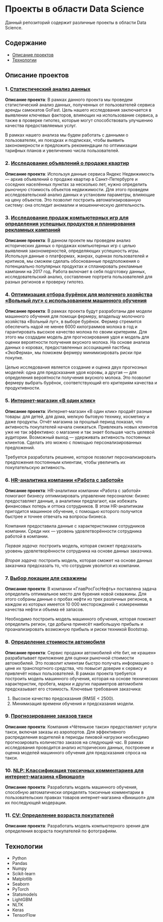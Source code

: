 # Проекты в области Data Science

Данный репозиторий содержит различные проекты в области Data Science.

## Содержание

- [Описание проектов](#описание-проектов)
- [Технологии](#технологии)

## Описание проектов

### 1. [Статистический анализ данных](https://github.com/iudinads/data-science-projects/blob/main/statistical%20data%20analysis.ipynb)

**Описание проекта**: В рамках данного проекта мы проведем статистический анализ данных, полученных от пользователей сервиса аренды самокатов GoFast. Цель нашего исследования заключается в выявлении ключевых факторов, влияющих на использование сервиса, а также в проверке гипотез, которые могут способствовать улучшению качества предоставляемых услуг.

В рамках нашего анализа мы будем работать с данными о пользователях, их поездках и подписках, чтобы выявить закономерности и предложить рекомендации по оптимизации тарифных планов и увеличению числа пользователей.

### 2. [Исследование объявлений о продаже квартир](https://github.com/iudinads/data-science-projects/blob/main/research%20data%20analysis.ipynb)

**Описание проекта**: Используя данные сервиса Яндекс Недвижимость — архив объявлений о продаже квартир в Санкт-Петербурге и соседних населённых пунктах за несколько лет, нужно определить рыночную стоимость объектов недвижимости. Для этого проведем исследовательский анализ данных и установим параметры, влияющие на цену объектов. Это позволит построить автоматизированную систему: она отследит аномалии и мошенническую деятельность.

### 3. [Исследование продаж компьютерных игр для определения успешных продуктов и планирования рекламных кампаний](https://github.com/iudinads/data-science-projects/blob/main/game_project.ipynb)

**Описание проекта**: В данном проекте мы проведем анализ исторических данных о продажах компьютерных игр с целью выявления закономерностей, определяющих успешность игры. Используя данные о платформах, жанрах, оценках пользователей и критиков, мы сможем сделать обоснованные предположения о потенциально популярных продуктах и спланировать рекламные кампании на 2017 год. Работа включает в себя подготовку данных, исследовательский анализ, составление портрета пользователей для разных регионов и проверку гипотез.

### 4. [Оптимизация отбора бурёнок для молочного хозяйства «Вольный луг» с использованием машинного обучения](https://github.com/iudinads/data-science-projects/blob/main/free_field_ml.ipynb)

**Описание проекта**: В рамках проекта будут разработаны две модели машинного обучения для помощи фермеру, владельцу молочного хозяйства «Вольный луг», в выборе бурёнок. Фермер стремится обеспечить надой не менее 6000 килограммов молока в год и гарантировать высокое качество молока по своим критериям. Для этого мы создадим модель для прогнозирования удоя и модель для оценки вероятности получения вкусного молока. На основе анализа данных о коровах, предоставленных ассоциацией пастбищ «ЭкоФерма», мы поможем фермеру минимизировать риски при покупке.

Целью исследования является создание и оценка двух прогнозных моделей: одна для предсказания удоя коровы, а другая — для определения вероятности получения вкусного молока. Это позволит фермеру выбрать бурёнок, соответствующий его критериям качества и продуктивности.

### 5. [Интернет-магазин «В один клик»](https://github.com/iudinads/data-science-projects/blob/main/one-click_store.ipynb)

**Описание проекта**: Интернет-магазин «В один клик» продаёт разные товары: для детей, для дома, мелкую бытовую технику, косметику и даже продукты. Отчёт магазина за прошлый период показал, что активность покупателей начала снижаться. Привлекать новых клиентов уже не так эффективно: о магазине и так знает большая часть целевой аудитории. Возможный выход — удерживать активность постоянных клиентов. Сделать это можно с помощью персонализированных предложений.

Требуется разработать решение, которое позволит персонализировать предложения постоянным клиентам, чтобы увеличить их покупательскую активность.

### 6. [HR-аналитика компании «Работа с заботой»](https://github.com/iudinads/data-science-projects/blob/main/hr.ipynb)

**Описание проекта**: HR-аналитики компании «Работа с заботой» помогают бизнесу оптимизировать управление персоналом: бизнес предоставляет данные, а аналитики предлагают, как избежать финансовых потерь и оттока сотрудников. В этом HR-аналитикам пригодится машинное обучение, с помощью которого получится быстрее и точнее отвечать на вопросы бизнеса.

Компания предоставила данные с характеристиками сотрудников компании. Среди них — уровень удовлетворённости сотрудника работой в компании. 

*Первая задача:* построить модель, которая сможет предсказать уровень удовлетворённости сотрудника на основе данных заказчика.

*Вторая задача:* построить модель, которая сможет на основе данных заказчика предсказать то, что сотрудник уволится из компании.

### 7. [Выбор локации для скважины](https://github.com/iudinads/data-science-projects/blob/main/wells.ipynb)

**Описание проекта**: В компании «ГлавРосГосНефть» поставлена задача определить оптимальное место для бурения новой скважины. Для этого собраны данные о пробах нефти из трех различных регионов, в каждом из которых имеется 10 000 месторождений с измерениями качества нефти и объема её запасов.

Необходимо построить модель машинного обучения, которая поможет определить регион, где добыча принесёт наибольшую прибыль и проанализировать возможную прибыль и риски техникой Bootstrap.

### 8. [Определение стоимости автомобиля](https://github.com/iudinads/data-science-projects/blob/main/auto.ipynb)

**Описание проекта**: Сервис продажи автомобилей «Не бит, не крашен» разрабатывает приложение для оценки рыночной стоимости автомобилей. Это позволит клиентам быстро получать информацию о цене их транспортного средства, что повысит доверие к сервису и привлечёт новых пользователей. В рамках проекта требуется построить модель машинного обучения, которая на основе технических характеристик, пробега, марки и других параметров автомобиля предсказывает его стоимость. Ключевые требования заказчика:

1) Высокое качество предсказания (RMSE < 2500).
2) Минимизация времени обучения и предсказания модели.

### 9. [Прогнозирование заказов такси](https://github.com/iudinads/data-science-projects/blob/main/taxi.ipynb)

**Описание проекта**: Компания «Чётенькое такси» предоставляет услуги такси, включая заказы из аэропортов. Для эффективного распределения водителей в периоды пиковой нагрузки необходимо прогнозировать количество заказов на следующий час. В рамках исследования проводится анализ исторических данных, построение и оценка моделей машинного обучения для предсказания спроса на такси.

### 10. [NLP: Классификация токсичных комментариев для интернет-магазина «Викишоп»](https://github.com/iudinads/data-science-projects/blob/main/wiki_text.ipynb)

**Описание проекта**: Разработать модель машинного обучения, способную автоматически определять токсичные комментарии в пользовательских правках товаров интернет-магазина «Викишоп» для их последующей модерации.

### 11. [CV: Определение возраста покупателей](https://github.com/iudinads/data-science-projects/blob/main/cv.ipynb)

**Описание проекта**: Разработать модель компьютерного зрения для определения возраста покупателей по фотографиям.

## Технологии

- Python
- Pandas
- Numpy
- Scikit-learn
- Matplotlib
- Seaborn
- PyTorch
- Statsmodels
- LightGBM
- NLTK
- Keras
- TensorFlow
